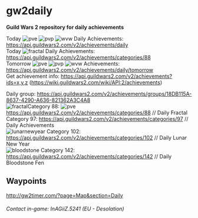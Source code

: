 # gw2daily

  **Guild Wars 2 repository for daily achievements**

Today ![pve](https://render.guildwars2.com/file/483E3939D1A7010BDEA2970FB27703CAAD5FBB0F/42684.png)  ![pvp](https://render.guildwars2.com/file/FE01AF14D91F52A1EF2B22FE0A552B9EE2E4C3F6/511340.png)  ![wvw](https://render.guildwars2.com/file/2BBA251A24A2C1A0A305D561580449AF5B55F54F/338457.png) Daily Achievements: https://api.guildwars2.com/v2/achievements/daily  
Today ![fractal](https://render.guildwars2.com/file/4A5834E40CDC6A0C44085B1F697565002D71CD47/1228226.png) Daily Achievements:  https://api.guildwars2.com/v2/achievements/categories/88  
Tomorrow ![pve](https://render.guildwars2.com/file/483E3939D1A7010BDEA2970FB27703CAAD5FBB0F/42684.png)  ![pvp](https://render.guildwars2.com/file/FE01AF14D91F52A1EF2B22FE0A552B9EE2E4C3F6/511340.png)  ![wvw](https://render.guildwars2.com/file/2BBA251A24A2C1A0A305D561580449AF5B55F54F/338457.png) Achievements: https://api.guildwars2.com/v2/achievements/daily/tomorrow  
Get achievement info: https://api.guildwars2.com/v2/achievements?ids=x,y,z (https://wiki.guildwars2.com/wiki/API:2/achievements)  
  
Daily group: https://api.guildwars2.com/v2/achievements/groups/18DB115A-8637-4290-A636-821362A3C4A8  
![fractal](https://render.guildwars2.com/file/4A5834E40CDC6A0C44085B1F697565002D71CD47/1228226.png)Category 88: ![pve](https://render.guildwars2.com/file/483E3939D1A7010BDEA2970FB27703CAAD5FBB0F/42684.png)https://api.guildwars2.com/v2/achievements/categories/88 // Daily Fractal  
Category 97: https://api.guildwars2.com/v2/achievements/categories/97 // Daily Achievements  
![lunarnewyear](https://render.guildwars2.com/file/BA6EB24DE85A3EB763E7BB5FBE0836022222A340/947482.png) Category 102: https://api.guildwars2.com/v2/achievements/categories/102 // Daily Lunar New Year  
![bloodstone](https://render.guildwars2.com/file/3D0EE32F9FA92149C71DB1C1A30CF9ED0241D82D/1466306.png) Category 142: https://api.guildwars2.com/v2/achievements/categories/142 // Daily Bloodstone Fen



## Waypoints
http://gw2timer.com/?page=Map&section=Daily

###### Contact in-game: InAGiiZ.5241 (EU - Desolation)
